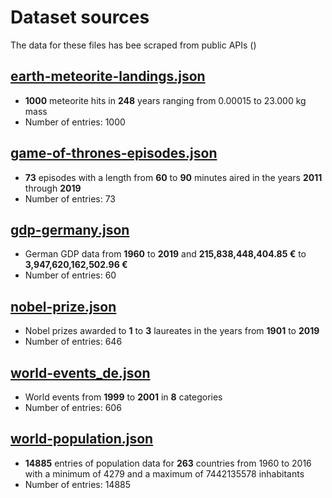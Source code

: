 # Dataset sources

The data for these files has bee scraped from public APIs ()

## [earth-meteorite-landings.json](https://data.nasa.gov/resource/y77d-th95.json)
* **1000** meteorite hits in **248** years ranging from 0.00015 to 23.000 kg mass
* Number of entries: 1000

## [game-of-thrones-episodes.json](http://api.tvmaze.com/singlesearch/shows?q=game-of-thrones&embed=episodes)
* **73** episodes with a length from **60** to **90** minutes aired in the years **2011** through **2019**
* Number of entries: 73

## [gdp-germany.json](http://api.worldbank.org/countries/DEU/indicators/NY.GDP.MKTP.CD?per_page=5000&format=json)
* German GDP data from **1960** to **2019** and **215,838,448,404.85 €** to **3,947,620,162,502.96 €**
* Number of entries: 60

## [nobel-prize.json](http://api.nobelprize.org/v1/prize.json)
* Nobel prizes awarded to **1** to **3** laureates in the years from **1901** to **2019**
* Number of entries: 646

## [world-events_de.json](http://www.vizgr.org/historical-events/search.php?format=json&begin_date=19990101&end_date=20011231&lang=de)
* World events from **1999** to **2001** in **8** categories
* Number of entries: 606

## [world-population.json](https://datahub.io/core/population/r/population.json)
* **14885** entries of population data for **263** countries from 1960 to 2016 with a minimum of 4279 and a maximum of 7442135578 inhabitants
* Number of entries: 14885
